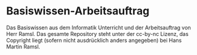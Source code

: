 # Basiswissen-Arbeitsauftrag
Das Basiswissen aus dem Informatik Unterricht und der Arbeitsauftrag von Herr Ramsl. Das gesamte Repository steht unter der cc-by-nc Lizenz, das Copyright liegt (sofern nicht ausdrücklich anders angegeben) bei Hans Martin Ramsl.

